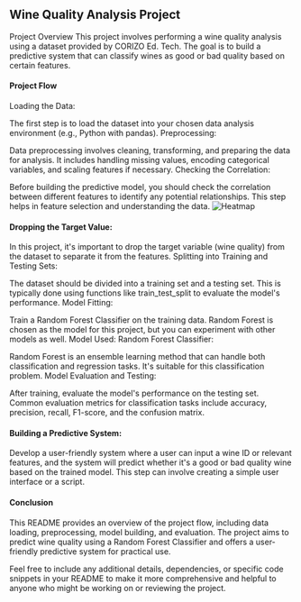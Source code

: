 ## Wine Quality Analysis Project
Project Overview
This project involves performing a wine quality analysis using a dataset provided by CORIZO Ed. Tech. The goal is to build a predictive system that can classify wines as good or bad quality based on certain features.

#### Project Flow
Loading the Data:

The first step is to load the dataset into your chosen data analysis environment (e.g., Python with pandas).
Preprocessing:

Data preprocessing involves cleaning, transforming, and preparing the data for analysis. It includes handling missing values, encoding categorical variables, and scaling features if necessary.
Checking the Correlation:

Before building the predictive model, you should check the correlation between different features to identify any potential relationships. This step helps in feature selection and understanding the data.
![Heatmap](https://github.com/GhoshAnujit/Wine-quality-Analysis/assets/118505475/7807362c-2f72-4539-bab4-595c10da3bda)


#### Dropping the Target Value:

In this project, it's important to drop the target variable (wine quality) from the dataset to separate it from the features.
Splitting into Training and Testing Sets:

The dataset should be divided into a training set and a testing set. This is typically done using functions like train_test_split to evaluate the model's performance.
Model Fitting:

Train a Random Forest Classifier on the training data. Random Forest is chosen as the model for this project, but you can experiment with other models as well.
Model Used: Random Forest Classifier:

Random Forest is an ensemble learning method that can handle both classification and regression tasks. It's suitable for this classification problem.
Model Evaluation and Testing:

After training, evaluate the model's performance on the testing set. Common evaluation metrics for classification tasks include accuracy, precision, recall, F1-score, and the confusion matrix.
#### Building a Predictive System:

Develop a user-friendly system where a user can input a wine ID or relevant features, and the system will predict whether it's a good or bad quality wine based on the trained model. This step can involve creating a simple user interface or a script.
#### Conclusion
This README provides an overview of the project flow, including data loading, preprocessing, model building, and evaluation. The project aims to predict wine quality using a Random Forest Classifier and offers a user-friendly predictive system for practical use.

Feel free to include any additional details, dependencies, or specific code snippets in your README to make it more comprehensive and helpful to anyone who might be working on or reviewing the project.
